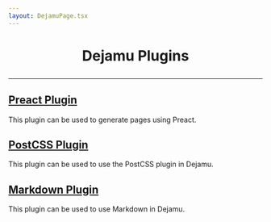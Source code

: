```yaml
---
layout: DejamuPage.tsx
---
```


<h1>
  <p align="center">
  Dejamu Plugins
  </p>
</h1>

<hr/>

<section class="center-box card-list">
  <article class="card">
    <h2><a href="https://github.com/ikasoba/dejamu/tree/main/plugins/preact">
    Preact Plugin
    </a></h2>
    <p>
    This plugin can be used to generate pages using Preact.
    </p>
  </article>

  <article class="card">
    <h2><a href="https://github.com/ikasoba/dejamu/tree/main/plugins/postcss">
    PostCSS Plugin
    </a></h2>
    <p>
    This plugin can be used to use the PostCSS plugin in Dejamu.
    </p>
  </article>

  <article class="card">
    <h2><a href="https://github.com/ikasoba/dejamu/tree/main/plugins/md">
    Markdown Plugin
    </a></h2>
    <p>
    This plugin can be used to use Markdown in Dejamu.
    </p>
  </article>
</section>